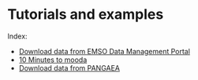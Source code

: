# Tutorials and examples

Index:

* [Download data from EMSO Data Management Portal](download_emso.ipynb)
* [10 Minutes to mooda](https://nbviewer.jupyter.org/github/rbardaji/mooda/blob/master/docs/examples/10_Minutes_to_mooda.ipynb)
* [Download data from PANGAEA](https://nbviewer.jupyter.org/github/rbardaji/mooda/blob/master/docs/examples/download_pangaea.ipynb)

